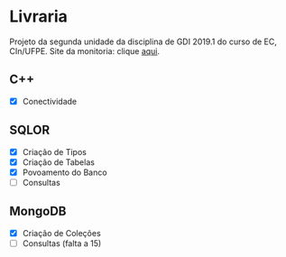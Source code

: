 # Livraria
Projeto da segunda unidade da disciplina de GDI 2019.1 do curso de EC, CIn/UFPE.
Site da monitoria: clique [aqui](https://sites.google.com/a/cin.ufpe.br/if685ec/material).

## C++
- [x] Conectividade

## SQLOR
- [x] Criação de Tipos
- [x] Criação de Tabelas
- [x] Povoamento do Banco
- [ ] Consultas

## MongoDB
- [x] Criação de Coleções
- [ ] Consultas (falta a 15)
